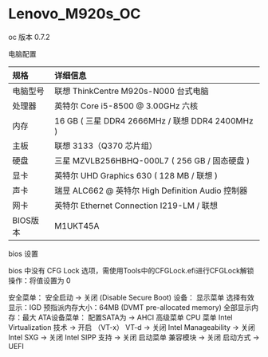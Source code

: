 # Lenovo_M920s_OC

oc 版本 0.7.2

电脑配置

| 规格     | 详细信息                                          |
| :------- | :------------------------------------------------ |
| 电脑型号 | 联想 ThinkCentre M920s-N000 台式电脑              |
| 处理器   | 英特尔 Core i5-8500 @ 3.00GHz 六核                |
| 内存     | 16 GB ( 三星 DDR4 2666MHz / 联想 DDR4 2400MHz )   |
| 主板     | 联想 3133（Q370 芯片组）                          |
| 硬盘     | 三星 MZVLB256HBHQ-000L7 ( 256 GB / 固态硬盘 )     |
| 显卡     | 英特尔 UHD Graphics 630 ( 128 MB / 联想 )         |
| 声卡     | 瑞昱 ALC662 @ 英特尔 High Definition Audio 控制器 |
| 网卡     | 英特尔 Ethernet Connection I219-LM / 联想         |
| BIOS版本 | M1UKT45A                                          |

bios 设置

bios 中没有 CFG Lock 选项，需使用Tools中的CFGLock.efi进行CFGLock解锁操作：将值设置为 0

安全菜单：
    安全启动 -> 关闭 (Disable Secure Boot)
设备：
    显示菜单
        选择有效显示：IGD
        预指派内存大小：64MB (DVMT pre-allocated memory)
        全部显示内存：最大
    ATA设备菜单：
        配置SATA为 -> AHCI
高级菜单
    CPU 菜单
        Intel Virtualization 技术  -> 开启   （VT-x）
        VT-d -> 关闭
    Intel Manageability -> 关闭
    Intel SXG -> 关闭
    Intel SIPP 支持 -> 关闭
启动菜单
    兼容模块 -> 关闭
    启动方式 -> UEFI
